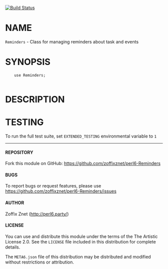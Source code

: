 [![Build Status](https://travis-ci.org/zoffixznet/perl6-Reminders.svg)](https://travis-ci.org/zoffixznet/perl6-Reminders)

# NAME

`Reminders` - Class for managing reminders about task and events

# SYNOPSIS

```perl6
    use Reminders;


```

# DESCRIPTION



# TESTING

To run the full test suite, set `EXTENDED_TESTING` environmental variable to `1`

---

#### REPOSITORY

Fork this module on GitHub:
https://github.com/zoffixznet/perl6-Reminders

#### BUGS

To report bugs or request features, please use
https://github.com/zoffixznet/perl6-Reminders/issues

#### AUTHOR

Zoffix Znet (http://perl6.party/)

#### LICENSE

You can use and distribute this module under the terms of the
The Artistic License 2.0. See the `LICENSE` file included in this
distribution for complete details.

The `META6.json` file of this distribution may be distributed and modified
without restrictions or attribution.

